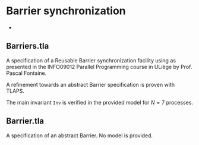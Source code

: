 # Barrier synchronization
-

## Barriers.tla

A specification of a Reusable Barrier synchronization facility using as
presented in the INFO09012 Parallel Programming course in ULiège by 
Prof. Pascal Fontaine.

A refinement towards an abstract Barrier specification is proven with TLAPS.

The main invariant `Inv` is verified in the provided model for $N = 7$ 
processes.

## Barrier.tla

A specification of an abstract Barrier. No model is provided.